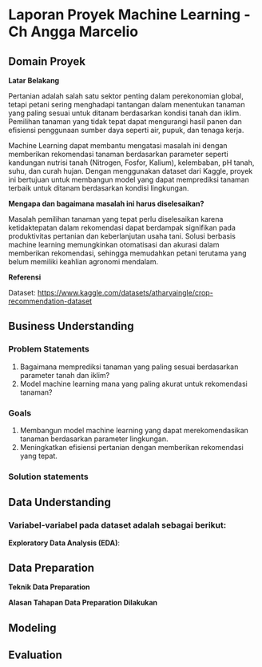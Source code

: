 # Laporan Proyek Machine Learning - Ch Angga Marcelio

## Domain Proyek
**Latar Belakang**

Pertanian adalah salah satu sektor penting dalam perekonomian global, tetapi petani sering menghadapi tantangan dalam menentukan tanaman yang paling sesuai untuk ditanam berdasarkan kondisi tanah dan iklim. Pemilihan tanaman yang tidak tepat dapat mengurangi hasil panen dan efisiensi penggunaan sumber daya seperti air, pupuk, dan tenaga kerja.

Machine Learning dapat membantu mengatasi masalah ini dengan memberikan rekomendasi tanaman berdasarkan parameter seperti kandungan nutrisi tanah (Nitrogen, Fosfor, Kalium), kelembaban, pH tanah, suhu, dan curah hujan. Dengan menggunakan dataset dari Kaggle, proyek ini bertujuan untuk membangun model yang dapat memprediksi tanaman terbaik untuk ditanam berdasarkan kondisi lingkungan.

**Mengapa dan bagaimana masalah ini harus diselesaikan?**

Masalah pemilihan tanaman yang tepat perlu diselesaikan karena ketidaktepatan dalam rekomendasi dapat berdampak signifikan pada produktivitas pertanian dan keberlanjutan usaha tani. Solusi berbasis machine learning memungkinkan otomatisasi dan akurasi dalam memberikan rekomendasi, sehingga memudahkan petani terutama yang belum memiliki keahlian agronomi mendalam.

**Referensi**

Dataset: https://www.kaggle.com/datasets/atharvaingle/crop-recommendation-dataset

## Business Understanding
### Problem Statements

1. Bagaimana memprediksi tanaman yang paling sesuai berdasarkan parameter tanah dan iklim?
2. Model machine learning mana yang paling akurat untuk rekomendasi tanaman?

### Goals

1. Membangun model machine learning yang dapat merekomendasikan tanaman berdasarkan parameter lingkungan.
2. Meningkatkan efisiensi pertanian dengan memberikan rekomendasi yang tepat.

### Solution statements

## Data Understanding

### Variabel-variabel pada dataset adalah sebagai berikut:

**Exploratory Data Analysis (EDA)**:

## Data Preparation
**Teknik Data Preparation**

**Alasan Tahapan Data Preparation Dilakukan**

## Modeling

## Evaluation

